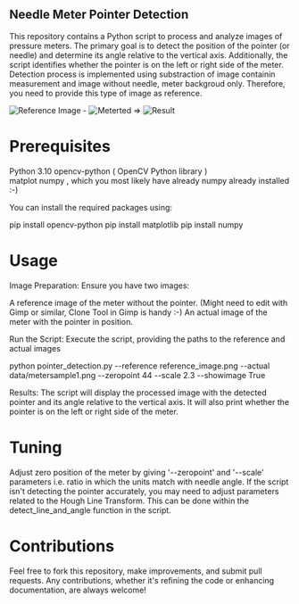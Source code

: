 ## Needle Meter Pointer Detection
This repository contains a Python script to process and analyze images of pressure meters. The primary goal is to detect the position of the pointer (or needle) and determine its angle relative to the vertical axis. Additionally, the script identifies whether the pointer is on the left or right side of the meter.
Detection process is implemented using substraction of image containin measurement and image without needle, meter backgroud only. Therefore, you need to provide this type of image as reference.

![Reference Image](/../main/reference_image.png) - ![Meterted](/../main/data/metersample1.png) => ![Result](/../main/substracted.png) 


# Prerequisites
Python 3.10
opencv-python ( OpenCV Python library )  
matplot 
numpy , which you most likely have already numpy already installed :-)

You can install the required packages using:

pip install opencv-python
pip install matplotlib
pip install numpy

# Usage
Image Preparation: Ensure you have two images:

A reference image of the meter without the pointer. (Might need to edit with Gimp or similar, Clone Tool in Gimp is handy :-)
An actual image of the meter with the pointer in position.

Run the Script: Execute the script, providing the paths to the reference and actual images

python pointer_detection.py --reference reference_image.png --actual data/metersample1.png --zeropoint 44 --scale 2.3 --showimage True

Results: The script will display the processed image with the detected pointer and its angle relative to the vertical axis. It will also print whether the pointer is on the left or right side of the meter.

# Tuning
Adjust zero position of the meter by giving '--zeropoint' and '--scale' parameters i.e. ratio in which the units match with needle angle.
If the script isn't detecting the pointer accurately, you may need to adjust parameters related to the Hough Line Transform. This can be done within the detect_line_and_angle function in the script.

# Contributions
Feel free to fork this repository, make improvements, and submit pull requests. Any contributions, whether it's refining the code or enhancing documentation, are always welcome!
